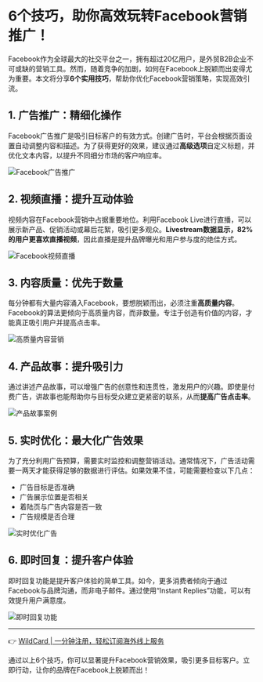 # 6个技巧，助你高效玩转Facebook营销推广！

Facebook作为全球最大的社交平台之一，拥有超过20亿用户，是外贸B2B企业不可或缺的营销工具。然而，随着竞争的加剧，如何在Facebook上脱颖而出变得尤为重要。本文将分享**6个实用技巧**，帮助你优化Facebook营销策略，实现高效引流。

## 1. 广告推广：精细化操作

Facebook广告推广是吸引目标客户的有效方式。创建广告时，平台会根据页面设置自动调整内容和描述。为了获得更好的效果，建议通过**高级选项**自定义标题，并优化文本内容，以提升不同细分市场的客户响应率。

![Facebook广告推广](https://bbtdd.com/img/5675566247006.webp)

## 2. 视频直播：提升互动体验

视频内容在Facebook营销中占据重要地位。利用Facebook Live进行直播，可以展示新产品、促销活动或幕后花絮，吸引更多观众。**Livestream数据显示，82%的用户更喜欢直播视频**，因此直播是提升品牌曝光和用户参与度的绝佳方式。

![Facebook视频直播](https://bbtdd.com/img/9645698897.webp)

## 3. 内容质量：优先于数量

每分钟都有大量内容涌入Facebook，要想脱颖而出，必须注重**高质量内容**。Facebook的算法更倾向于高质量内容，而非数量。专注于创造有价值的内容，才能真正吸引用户并提高点击率。

![高质量内容营销](https://bbtdd.com/img/501130333077368.webp)

## 4. 产品故事：提升吸引力

通过讲述产品故事，可以增强广告的创意性和连贯性，激发用户的兴趣。即使是付费广告，讲故事也能帮助你与目标受众建立更紧密的联系，从而**提高广告点击率**。

![产品故事案例](https://bbtdd.com/img/86220718.webp)

## 5. 实时优化：最大化广告效果

为了充分利用广告预算，需要实时监控和调整营销活动。通常情况下，广告活动需要一两天才能获得足够的数据进行评估。如果效果不佳，可能需要检查以下几点：

- 广告目标是否准确
- 广告展示位置是否相关
- 着陆页与广告内容是否一致
- 广告规模是否合理

![实时优化广告](https://bbtdd.com/img/339788754822487.webp)

## 6. 即时回复：提升客户体验

即时回复功能是提升客户体验的简单工具。如今，更多消费者倾向于通过Facebook与品牌沟通，而非电子邮件。通过使用“Instant Replies”功能，可以有效提升用户满意度。

![即时回复功能](https://bbtdd.com/img/272147658.webp)

---

👉 [WildCard | 一分钟注册，轻松订阅海外线上服务](https://bbtdd.com/WildCard)

通过以上6个技巧，你可以显著提升Facebook营销效果，吸引更多目标客户。立即行动，让你的品牌在Facebook上脱颖而出！